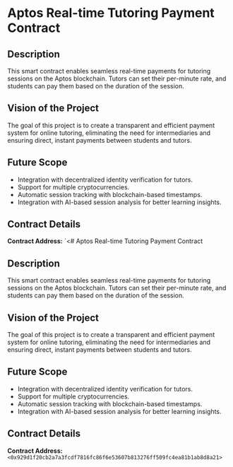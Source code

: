 # Aptos Real-time Tutoring Payment Contract

## Description
This smart contract enables seamless real-time payments for tutoring sessions on the Aptos blockchain. Tutors can set their per-minute rate, and students can pay them based on the duration of the session.

## Vision of the Project
The goal of this project is to create a transparent and efficient payment system for online tutoring, eliminating the need for intermediaries and ensuring direct, instant payments between students and tutors.

## Future Scope
- Integration with decentralized identity verification for tutors.
- Support for multiple cryptocurrencies.
- Automatic session tracking with blockchain-based timestamps.
- Integration with AI-based session analysis for better learning insights.

## Contract Details
**Contract Address:** `<# Aptos Real-time Tutoring Payment Contract

## Description
This smart contract enables seamless real-time payments for tutoring sessions on the Aptos blockchain. Tutors can set their per-minute rate, and students can pay them based on the duration of the session.

## Vision of the Project
The goal of this project is to create a transparent and efficient payment system for online tutoring, eliminating the need for intermediaries and ensuring direct, instant payments between students and tutors.

## Future Scope
- Integration with decentralized identity verification for tutors.
- Support for multiple cryptocurrencies.
- Automatic session tracking with blockchain-based timestamps.
- Integration with AI-based session analysis for better learning insights.

## Contract Details
**Contract Address:** `<0x929d1f20cb2a7a3fcdf7816fc86f6e53607b813276ff509fc4ea81b1ab8d8a21>`

